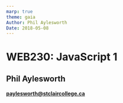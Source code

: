 ```yaml
---
marp: true
theme: gaia
Author: Phil Aylesworth
Date: 2018-05-08
---
```


<!-- _class: lead -->

# WEB230: JavaScript 1

## Phil Aylesworth

#### paylesworth@stclaircollege.ca

